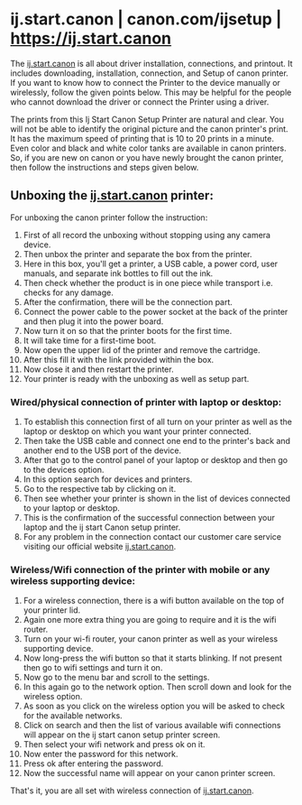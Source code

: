 # ij.start.canon | canon.com/ijsetup | https://ij.start.canon

The [ij.start.canon](https://setup-ijstartcanon.github.io/) is all about driver installation, connections, and printout. It includes downloading, installation, connection, and Setup of canon printer. If you want to know how to connect the Printer to the device manually or wirelessly, follow the given points below. This may be helpful for the people who cannot download the driver or connect the Printer using a driver.


The prints from this Ij Start Canon Setup Printer are natural and clear. You will not be able to identify the original picture and the canon printer's print. It has the maximum speed of printing that is 10 to 20 prints in a minute. Even color and black and white color tanks are available in canon printers. So, if you are new on canon or you have newly brought the canon printer, then follow the instructions and steps given below.

## Unboxing the [ij.start.canon](https://setup-ijstartcanon.github.io/) printer:
For unboxing the canon printer follow the instruction:
1. First of all record the unboxing without stopping using any camera device.
2. Then unbox the printer and separate the box from the printer.
3. Here in this box, you'll get a printer, a USB cable, a power cord, user manuals, and separate ink bottles to fill out the ink.
4. Then check whether the product is in one piece while transport i.e. checks for any damage.
5. After the confirmation, there will be the connection part.
6. Connect the power cable to the power socket at the back of the printer and then plug it into the power board.
7. Now turn it on so that the printer boots for the first time.
8. It will take time for a first-time boot.
9. Now open the upper lid of the printer and remove the cartridge.
10. After this fill it with the link provided within the box.
11. Now close it and then restart the printer.
12. Your printer is ready with the unboxing as well as setup part.

### Wired/physical connection of printer with laptop or desktop:
1. To establish this connection first of all turn on your printer as well as the laptop or desktop on which you want your printer connected.
2. Then take the USB cable and connect one end to the printer's back and another end to the USB port of the device.
3. After that go to the control panel of your laptop or desktop and then go to the devices option.
4. In this option search for devices and printers.
5. Go to the respective tab by clicking on it.
6. Then see whether your printer is shown in the list of devices connected to your laptop or desktop.
7. This is the confirmation of the successful connection between your laptop and the ij start Canon setup printer.
8. For any problem in the connection contact our customer care service visiting our official website [ij.start.canon](https://setup-ijstartcanon.github.io/).

### Wireless/Wifi connection of the printer with mobile or any wireless supporting device:
1. For a wireless connection, there is a wifi button available on the top of your printer lid.
2. Again one more extra thing you are going to require and it is the wifi router.
3. Turn on your wi-fi router, your canon printer as well as your wireless supporting device.
4. Now long-press the wifi button so that it starts blinking. If not present then go to wifi settings and turn it on.
5. Now go to the menu bar and scroll to the settings.
6. In this again go to the network option. Then scroll down and look for the wireless option.
7. As soon as you click on the wireless option you will be asked to check for the available networks.
8. Click on search and then the list of various available wifi connections will appear on the ij start canon setup printer screen.
9. Then select your wifi network and press ok on it.
10. Now enter the password for this network.
11. Press ok after entering the password.
12. Now the successful name will appear on your canon printer screen.

That's it, you are all set with wireless connection of [ij.start.canon](https://setup-ijstartcanon.github.io/).
